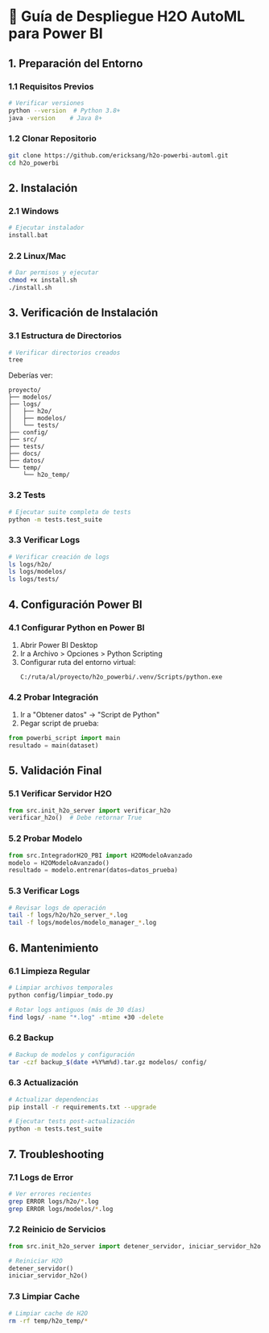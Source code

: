 # 🚀 Guía de Despliegue H2O AutoML para Power BI

## 1. Preparación del Entorno

### 1.1 Requisitos Previos
```bash
# Verificar versiones
python --version  # Python 3.8+
java -version    # Java 8+
```

### 1.2 Clonar Repositorio
```bash
git clone https://github.com/ericksang/h2o-powerbi-automl.git
cd h2o_powerbi
```

## 2. Instalación

### 2.1 Windows
```bash
# Ejecutar instalador
install.bat
```

### 2.2 Linux/Mac
```bash
# Dar permisos y ejecutar
chmod +x install.sh
./install.sh
```

## 3. Verificación de Instalación

### 3.1 Estructura de Directorios
```bash
# Verificar directorios creados
tree
```

Deberías ver:
```
proyecto/
├── modelos/
├── logs/
│   ├── h2o/
│   ├── modelos/
│   └── tests/
├── config/
├── src/
├── tests/
├── docs/
├── datos/
└── temp/
    └── h2o_temp/
```

### 3.2 Tests
```bash
# Ejecutar suite completa de tests
python -m tests.test_suite
```

### 3.3 Verificar Logs
```bash
# Verificar creación de logs
ls logs/h2o/
ls logs/modelos/
ls logs/tests/
```

## 4. Configuración Power BI

### 4.1 Configurar Python en Power BI
1. Abrir Power BI Desktop
2. Ir a Archivo > Opciones > Python Scripting
3. Configurar ruta del entorno virtual:
   ```
   C:/ruta/al/proyecto/h2o_powerbi/.venv/Scripts/python.exe
   ```

### 4.2 Probar Integración
1. Ir a "Obtener datos" → "Script de Python"
2. Pegar script de prueba:
```python
from powerbi_script import main
resultado = main(dataset)
```

## 5. Validación Final

### 5.1 Verificar Servidor H2O
```python
from src.init_h2o_server import verificar_h2o
verificar_h2o()  # Debe retornar True
```

### 5.2 Probar Modelo
```python
from src.IntegradorH2O_PBI import H2OModeloAvanzado
modelo = H2OModeloAvanzado()
resultado = modelo.entrenar(datos=datos_prueba)
```

### 5.3 Verificar Logs
```bash
# Revisar logs de operación
tail -f logs/h2o/h2o_server_*.log
tail -f logs/modelos/modelo_manager_*.log
```

## 6. Mantenimiento

### 6.1 Limpieza Regular
```bash
# Limpiar archivos temporales
python config/limpiar_todo.py

# Rotar logs antiguos (más de 30 días)
find logs/ -name "*.log" -mtime +30 -delete
```

### 6.2 Backup
```bash
# Backup de modelos y configuración
tar -czf backup_$(date +%Y%m%d).tar.gz modelos/ config/
```

### 6.3 Actualización
```bash
# Actualizar dependencias
pip install -r requirements.txt --upgrade

# Ejecutar tests post-actualización
python -m tests.test_suite
```

## 7. Troubleshooting

### 7.1 Logs de Error
```bash
# Ver errores recientes
grep ERROR logs/h2o/*.log
grep ERROR logs/modelos/*.log
```

### 7.2 Reinicio de Servicios
```python
from src.init_h2o_server import detener_servidor, iniciar_servidor_h2o

# Reiniciar H2O
detener_servidor()
iniciar_servidor_h2o()
```

### 7.3 Limpiar Cache
```bash
# Limpiar cache de H2O
rm -rf temp/h2o_temp/*
``` 